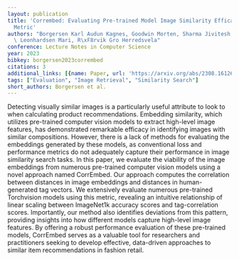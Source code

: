 ```yaml
---
layout: publication
title: 'Corrembed: Evaluating Pre-trained Model Image Similarity Efficacy With A Novel
  Metric'
authors: "Borgersen Karl Audun Kagnes, Goodwin Morten, Sharma Jivitesh, Aasmoe Tobias,\
  \ Leonhardsen Mari, R\xF8rvik Gro Herredsvela"
conference: Lecture Notes in Computer Science
year: 2023
bibkey: borgersen2023corrembed
citations: 3
additional_links: [{name: Paper, url: 'https://arxiv.org/abs/2308.16126'}]
tags: ["Evaluation", "Image Retrieval", "Similarity Search"]
short_authors: Borgersen et al.
---
```

Detecting visually similar images is a particularly useful attribute to look
to when calculating product recommendations. Embedding similarity, which
utilizes pre-trained computer vision models to extract high-level image
features, has demonstrated remarkable efficacy in identifying images with
similar compositions. However, there is a lack of methods for evaluating the
embeddings generated by these models, as conventional loss and performance
metrics do not adequately capture their performance in image similarity search
tasks.
  In this paper, we evaluate the viability of the image embeddings from
numerous pre-trained computer vision models using a novel approach named
CorrEmbed. Our approach computes the correlation between distances in image
embeddings and distances in human-generated tag vectors. We extensively
evaluate numerous pre-trained Torchvision models using this metric, revealing
an intuitive relationship of linear scaling between ImageNet1k accuracy scores
and tag-correlation scores. Importantly, our method also identifies deviations
from this pattern, providing insights into how different models capture
high-level image features.
  By offering a robust performance evaluation of these pre-trained models,
CorrEmbed serves as a valuable tool for researchers and practitioners seeking
to develop effective, data-driven approaches to similar item recommendations in
fashion retail.